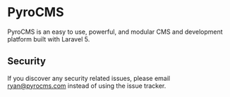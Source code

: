 # PyroCMS

PyroCMS is an easy to use, powerful, and modular CMS and development platform built with Laravel 5.

## Security

If you discover any security related issues, please email ryan@pyrocms.com instead of using the issue tracker.
